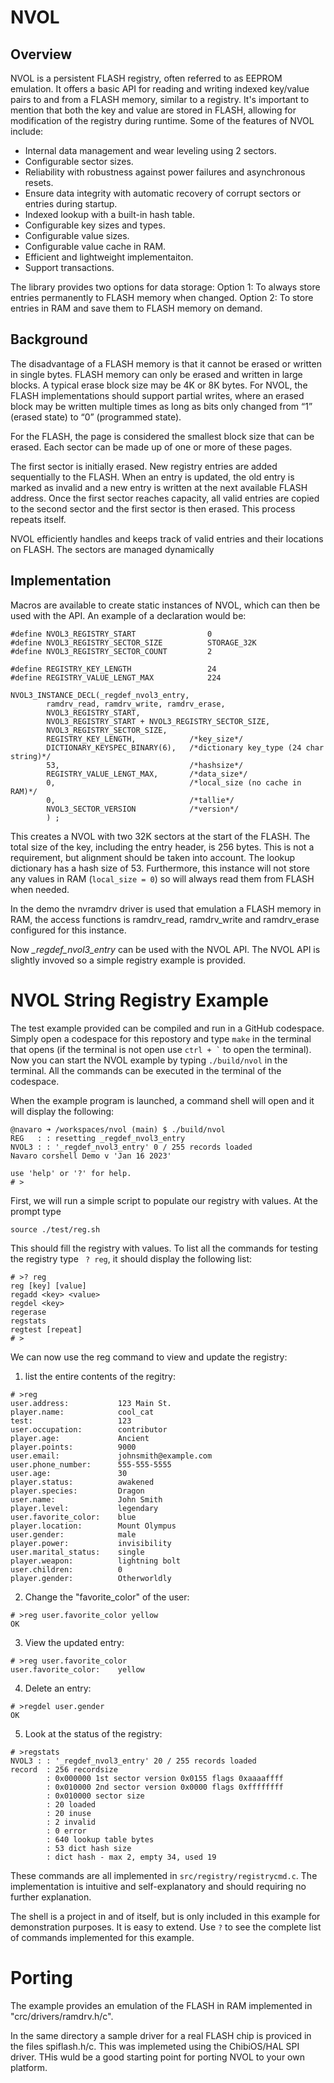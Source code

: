 # NVOL
## Overview
NVOL is a persistent FLASH registry, often referred to as EEPROM emulation. It offers a basic API for reading and writing indexed key/value pairs to and from a FLASH memory, similar to a registry. It's important to mention that both the key and value are stored in FLASH, allowing for modification of the registry during runtime. Some of the features of NVOL include:


- Internal data management and wear leveling using 2 sectors.
- Configurable sector sizes.
- Reliability with robustness against power failures and asynchronous resets.
- Ensure data integrity with automatic recovery of corrupt sectors or entries during startup.
- Indexed lookup with a built-in hash table.
- Configurable key sizes and types.
- Configurable value sizes.
- Configurable value cache in RAM.
- Efficient and lightweight implementaiton.
- Support transactions.

The library provides two options for data storage: Option 1: To always store entries permanently to FLASH memory when changed. Option 2: To store entries in RAM and save them to FLASH memory on demand.

## Background
The disadvantage of a FLASH memory is that it cannot be erased or written in single bytes. FLASH memory can only be erased and written in large blocks. A typical erase
block size may be 4K or 8K bytes. For NVOL, the FLASH implementations should support partial writes, where an erased block may be written multiple times as long as bits only changed from “1” (erased state) to “0” (programmed state).

For the FLASH, the page is considered the smallest block size that can be erased. Each sector can be made up of one or more of these pages.

The first sector is initially erased. New registry entries are added sequentially to the FLASH. When an entry is updated, the old entry is marked as invalid and a new entry is written at the next available FLASH address. Once the first sector reaches capacity, all valid entries are copied to the second sector and the first sector is then erased. This process repeats itself.

NVOL efficiently handles and keeps track of valid entries and their locations on FLASH. The sectors are managed dynamically

## Implementation

Macros are available to create static instances of NVOL, which can then be used with the API. An example of a declaration would be:
```
#define NVOL3_REGISTRY_START                0
#define NVOL3_REGISTRY_SECTOR_SIZE          STORAGE_32K
#define NVOL3_REGISTRY_SECTOR_COUNT         2

#define REGISTRY_KEY_LENGTH                 24
#define REGISTRY_VALUE_LENGT_MAX            224

NVOL3_INSTANCE_DECL(_regdef_nvol3_entry,
        ramdrv_read, ramdrv_write, ramdrv_erase,
        NVOL3_REGISTRY_START,
        NVOL3_REGISTRY_START + NVOL3_REGISTRY_SECTOR_SIZE,
        NVOL3_REGISTRY_SECTOR_SIZE,
        REGISTRY_KEY_LENGTH,            /*key_size*/
        DICTIONARY_KEYSPEC_BINARY(6),   /*dictionary key_type (24 char string)*/
        53,                             /*hashsize*/
        REGISTRY_VALUE_LENGT_MAX,       /*data_size*/
        0,                              /*local_size (no cache in RAM)*/
        0,                              /*tallie*/
        NVOL3_SECTOR_VERSION            /*version*/
        ) ;

```


This creates a NVOL with two 32K sectors at the start of the FLASH. The total size of the key, including the entry header, is 256 bytes. This is not a requirement, but alignment should be taken into account. The lookup dictionary has a hash size of 53. Furthermore, this instance will not store any values in RAM (```local_size = 0```) so will always read them from FLASH when needed.

In the demo the nvramdrv driver is used that emulation a FLASH memory in RAM, the access functions is ramdrv_read, ramdrv_write and ramdrv_erase configured for this instance.

Now *_regdef_nvol3_entry* can be used with the NVOL API. The NVOL API is slightly invoved so a simple registry example is provided.

# NVOL String Registry Example

The test example provided can be compiled and run in a GitHub codespace. Simply open a codespace for this repostory and type ```make``` in the terminal that opens (if the terminal is not open use ``` ctrl + ` ``` to open the terminal). Now you can start the NVOL example by typing ```./build/nvol``` in the terminal. All the commands can be executed in the terminal of the codespace.

When the example program is launched, a command shell will open and it will display the following:
```
@navaro ➜ /workspaces/nvol (main) $ ./build/nvol 
REG   : : resetting _regdef_nvol3_entry
NVOL3 : : '_regdef_nvol3_entry' 0 / 255 records loaded
Navaro corshell Demo v 'Jan 16 2023'

use 'help' or '?' for help.
# >
```

First, we will run a simple script to populate our registry with values. At the prompt type 
```
source ./test/reg.sh
```

This should fill the registry with values. To list all the commands for testing the registry type ``` ? reg```, it should display the following list:

```
# >? reg
reg [key] [value]
regadd <key> <value>
regdel <key>
regerase 
regstats 
regtest [repeat]
# >
```

We can now use the reg command to view and update the registry:

1. list the entire contents of the regitry:
```
# >reg
user.address:           123 Main St.
player.name:            cool_cat
test:                   123
user.occupation:        contributor
player.age:             Ancient
player.points:          9000
user.email:             johnsmith@example.com
user.phone_number:      555-555-5555
user.age:               30
player.status:          awakened
player.species:         Dragon
user.name:              John Smith
player.level:           legendary
user.favorite_color:    blue
player.location:        Mount Olympus
user.gender:            male
player.power:           invisibility
user.marital_status:    single
player.weapon:          lightning bolt
user.children:          0
player.gender:          Otherworldly
```

2. Change the "favorite_color" of the user:
```
# >reg user.favorite_color yellow
OK
```

3. View the updated entry:
```
# >reg user.favorite_color
user.favorite_color:    yellow
```

4. Delete an entry:
```
# >regdel user.gender
OK
```

5. Look at the status of the registry:
```
# >regstats
NVOL3 : : '_regdef_nvol3_entry' 20 / 255 records loaded
record  : 256 recordsize
        : 0x000000 1st sector version 0x0155 flags 0xaaaaffff
        : 0x010000 2nd sector version 0x0000 flags 0xffffffff
        : 0x010000 sector size
        : 20 loaded
        : 20 inuse
        : 2 invalid
        : 0 error
        : 640 lookup table bytes
        : 53 dict hash size
        : dict hash - max 2, empty 34, used 19
```

These commands are all implemented in ```src/registry/registrycmd.c```. The implementation is intuitive and self-explanatory and should requiring no further explanation.

The shell is a project in and of itself, but is only included in this example for demonstration purposes. It is easy to extend. Use ```?``` to see the complete list of commands implemented for this example.

# Porting

The example provides an emulation of the FLASH in RAM implemented in "crc/drivers/ramdrv.h/c". 

In the same directory a sample driver for a real FLASH chip is proviced in the files spiflash.h/c. This was implemeted using the ChibiOS/HAL SPI driver. THis wuld be a good starting point for porting NVOL to your own platform.
